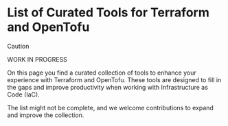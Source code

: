 # List of Curated Tools for Terraform and OpenTofu

> [!CAUTION]
> WORK IN PROGRESS

On this page you find a curated collection of tools to enhance your experience with Terraform and OpenTofu. These tools are designed to fill in the gaps and improve productivity when working with Infrastructure as Code (IaC).

The list might not be complete, and we welcome contributions to expand and improve the collection.
